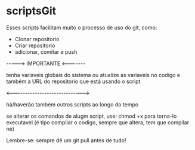 # scriptsGit

Esses scripts facilitam muito o processo de uso do git, como:
- Clonar repositorio
- Criar repositorio
- adicionar, comitar e push 

-----> IMPORTANTE <-------

tenha variaveis globais do sistema ou atualize as variaveis no codigo
e também a URL do repositorio que está usando o script

<----------------------------->


há/haverão também outros scripts ao longo do tempo

se alterar os comandos de alugm script, use: chmod +x <caminhoDoArquivo> para
torna-lo executavel (é tipo compilar o codigo, sempre que altera, tem que
compilar né)




Lembre-se: sempre dê um git pull antes de tudo!
